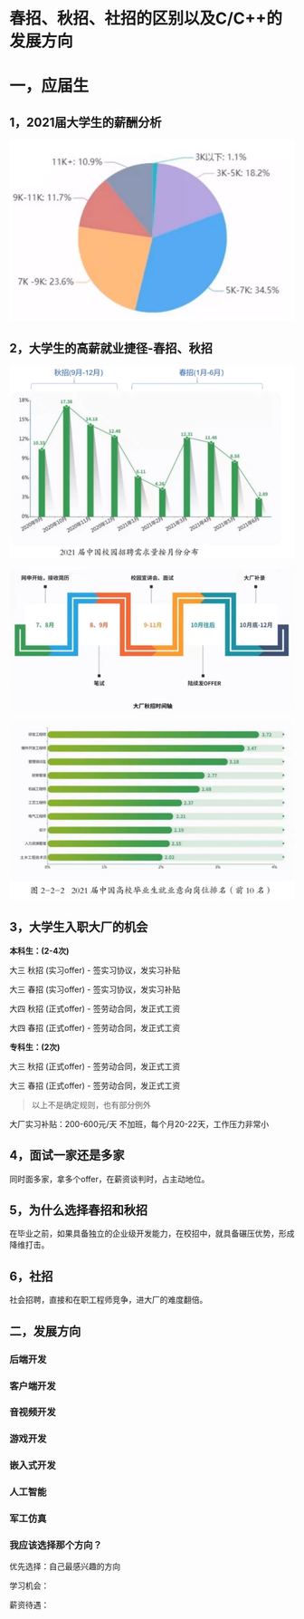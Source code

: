 # 春招、秋招、社招的区别以及C/C++的发展方向

# 一，应届生

## 1，2021届大学生的薪酬分析

![image-20211211180118068](assets/image-20211211180118068.png)

## 2，大学生的高薪就业捷径-春招、秋招

![image-20211211181617658](assets/image-20211211181617658.png)

![image-20211211181750534](assets/image-20211211181750534.png)

![image-20211211181841400](assets/image-20211211181841400.png)

## 3，大学生入职大厂的机会

**本科生：(2-4次)**

大三 秋招	(实习offer) - 签实习协议，发实习补贴

大三 春招	(实习offer) - 签实习协议，发实习补贴

大四 秋招	(正式offer) - 签劳动合同，发正式工资

大四 春招	(正式offer) - 签劳动合同，发正式工资



**专科生：(2次)**

大三 秋招	(正式offer) - 签劳动合同，发正式工资

大三 春招	(正式offer) - 签劳动合同，发正式工资

> 以上不是确定规则，也有部分例外



大厂实习补贴：200-600元/天  不加班，每个月20-22天，工作压力非常小



## 4，面试一家还是多家

同时面多家，拿多个offer，在薪资谈判时，占主动地位。

 



## 5，为什么选择春招和秋招

在毕业之前，如果具备独立的企业级开发能力，在校招中，就具备碾压优势，形成降维打击。



## 6，社招

社会招聘，直接和在职工程师竞争，进大厂的难度翻倍。



## 二，发展方向

### 后端开发

### 客户端开发

### 音视频开发

### 游戏开发

### 嵌入式开发

### 人工智能

### 军工仿真

### 我应该选择那个方向？

优先选择：自己最感兴趣的方向

学习机会：

薪资待遇：